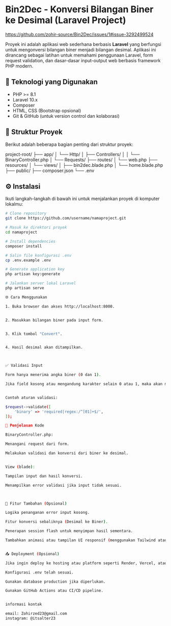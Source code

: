 # Bin2Dec - Konversi Bilangan Biner ke Desimal (Laravel Project)

https://github.com/zohir-source/Bin2Dec/issues/1#issue-3292499524

Proyek ini adalah aplikasi web sederhana berbasis **Laravel** yang berfungsi untuk mengonversi bilangan biner menjadi bilangan desimal. Aplikasi ini dirancang sebagai latihan untuk memahami penggunaan Laravel, form request validation, dan dasar-dasar input-output web berbasis framework PHP modern.

## 🔧 Teknologi yang Digunakan

- PHP >= 8.1
- Laravel 10.x
- Composer
- HTML, CSS (Bootstrap opsional)
- Git & GitHub (untuk version control dan kolaborasi)

## 📂 Struktur Proyek

Berikut adalah beberapa bagian penting dari struktur proyek:

project-root/ ├── app/ │   └── Http/ │       ├── Controllers/ │       │   └── BinaryController.php │       └── Requests/ ├── routes/ │   └── web.php ├── resources/ │   └── views/ │       ├── bin2dec.blade.php │       └── home.blade.php ├── public/ ├── composer.json └── .env

## ⚙️ Instalasi

Ikuti langkah-langkah di bawah ini untuk menjalankan proyek di komputer lokalmu:

```bash
# Clone repository
git clone https://github.com/username/namaproject.git

# Masuk ke direktori proyek
cd namaproject

# Install dependencies
composer install

# Salin file konfigurasi .env
cp .env.example .env

# Generate application key
php artisan key:generate

# Jalankan server lokal Laravel
php artisan serve

🌐 Cara Menggunakan

1. Buka browser dan akses http://localhost:8000.


2. Masukkan bilangan biner pada input form.


3. Klik tombol "Convert".


4. Hasil desimal akan ditampilkan.



✅ Validasi Input

Form hanya menerima angka biner (0 dan 1).

Jika field kosong atau mengandung karakter selain 0 atau 1, maka akan muncul pesan error.


Contoh aturan validasi:

$request->validate([
    'binary' => 'required|regex:/^[01]+$/',
]);

🧠 Penjelasan Kode

BinaryController.php:

Menangani request dari form.

Melakukan validasi dan konversi dari biner ke desimal.


View (blade):

Tampilan input dan hasil konversi.

Menampilkan error validasi jika input tidak sesuai.



🐛 Fitur Tambahan (Opsional)

Logika penanganan error input kosong.

Fitur konversi sebaliknya (Desimal ke Biner).

Penerapan session flash untuk menyimpan hasil sementara.

Tambahkan animasi atau tampilan UI responsif (menggunakan Tailwind atau Bootstrap).


📤 Deployment (Opsional)

Jika ingin deploy ke hosting atau platform seperti Render, Vercel, atau Heroku, pastikan:

Konfigurasi .env telah sesuai.

Gunakan database production jika diperlukan.

Gunakan GitHub Actions atau CI/CD pipeline.


informasi kontak

email: Zohirzed23@gmail.com
instagram: @itsalter23
